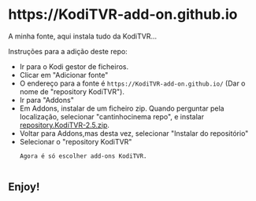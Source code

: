 <h1 id="httpsKodiTVR-add-ongithubio">https://KodiTVR-add-on.github.io</h1>
		
<p>A minha fonte, aqui instala tudo da KodiTVR...</p>
<p>Instruções para a adição deste repo:</p>
<p align="left">
  </p><ul>
    <li>Ir para o Kodi gestor de ficheiros.</li>
    <li>Clicar em "Adicionar fonte"</li>
    <li>O endereço para a fonte é <code>https://KodiTVR-add-on.github.io/</code> (Dar o nome de "repository KodiTVR").</li>
    <li>Ir para "Addons"</li>
    <li>Em Addons, instalar de um ficheiro zip. Quando perguntar pela localização, selecionar "cantinhocinema repo", e instalar <a href="https://github.com/KodiTVR-add-on/KodiTVR-add-on.github.io/blob/master/repository.KodiTVR-2.5.zip">repository.KodiTVR-2.5.zip</a>.</li>
    <li>Voltar para Addons,mas desta vez, selecionar "Instalar do repositório"</li>
    <li>Selecionar o "repository KodiTVR"</li>
<pre><code><li>Agora é só escolher add-ons KodiTVR.</li>
</code></pre>
  </ul>
<p></p>

<h2 id="enjoy">Enjoy!</h2>
